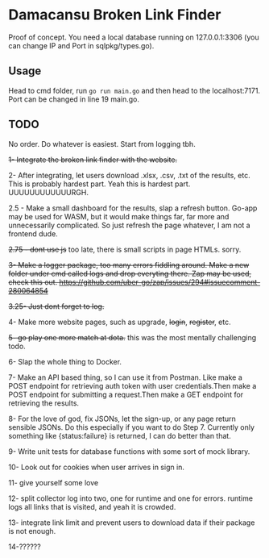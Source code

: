 # Damacansu Broken Link Finder

Proof of concept. You need a local database running on 127.0.0.1:3306 (you can change IP and Port in
sqlpkg/types.go).

## Usage

Head to cmd folder, run
``
go run main.go
``
and then head to the localhost:7171. Port can be changed in line 19 main.go.

## TODO
No order. Do whatever is easiest. Start from logging tbh.

~~1- Integrate the broken link finder with the website.~~

2- After integrating, let users download .xlsx, .csv, .txt of the results, etc. This is probably hardest part. Yeah this is hardest part. UUUUUUUUUUUURGH.

2.5 - Make a small dashboard for the results, slap a refresh button. Go-app may be used for WASM, 
but it would make things far, far more and unnecessarily complicated. So just refresh the page whatever,
I am not a frontend dude.

~~2.75 - dont use js~~ too late, there is small scripts in page HTMLs. sorry.

~~3- Make a logger package, too many errors fiddling around. Make a new folder under cmd called logs and 
drop everyting there. Zap may be used, check this out. https://github.com/uber-go/zap/issues/294#issuecomment-280064854~~

~~3.25- Just dont forget to log.~~

4- Make more website pages, such as upgrade, ~~login~~, ~~register~~, etc.

~~5- go play one more match at dota.~~ this was the most mentally challenging todo.

6- Slap the whole thing to Docker.

7- Make an API based thing, so I can use it from Postman. Like make a POST endpoint for retrieving auth token with
user credentials.Then make a POST endpoint for submitting a request.Then make a GET endpoint for retrieving the results. 

8- For the love of god, fix JSONs, let the sign-up, or any page return sensible JSONs. Do this especially if you
want to do Step 7. Currently only something like {status:failure} is returned, I can do better than that.

9- Write unit tests for database functions with some sort of mock library. 

10- Look out for cookies when user arrives in sign in. 

11- give yourself some love

12- split collector log into two, one for runtime and one for errors. runtime logs all links that is visited, and yeah it is crowded. 

13- integrate link limit and prevent users to download data if their package is not enough. 

14-?????? 


